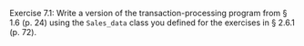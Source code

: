 Exercise 7.1: Write a version of the transaction-processing program from §
1.6 (p. 24) using the ```Sales_data``` class you defined for the exercises in §
2.6.1 (p. 72).